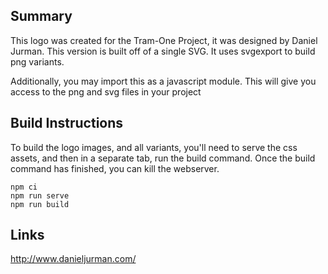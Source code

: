 ## Summary

This logo was created for the Tram-One Project, it was designed by Daniel Jurman.
This version is built off of a single SVG. It uses svgexport to build png variants.

Additionally, you may import this as a javascript module. This will give you access to the png and svg files in your project

## Build Instructions

To build the logo images, and all variants, you'll need to serve the css assets, and then in a separate tab, run the build command. Once the build command has finished, you can kill the webserver.

```
npm ci
npm run serve
npm run build
```

## Links

http://www.danieljurman.com/
